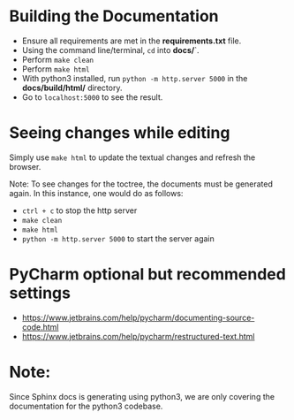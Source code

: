 # Building the Documentation
* Ensure all requirements are met in the **requirements.txt** file.
* Using the command line/terminal, `cd` into **docs/**`.
* Perform `make clean`
* Perform `make html`
* With python3 installed, run `python -m http.server 5000` in the **docs/build/html/** directory.
* Go to `localhost:5000` to see the result.

# Seeing changes while editing
Simply use `make html` to update the textual changes and refresh the browser.

Note: To see changes for the toctree, the documents must be generated again. In this instance, one would do as follows:
* `ctrl + c` to stop the http server
* `make clean`
* `make html`
* `python -m http.server 5000` to start the server again

# PyCharm optional but recommended settings
* https://www.jetbrains.com/help/pycharm/documenting-source-code.html
* https://www.jetbrains.com/help/pycharm/restructured-text.html

# Note:
Since Sphinx docs is generating using python3, we are only covering the documentation for the python3 codebase.
